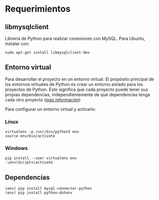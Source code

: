 # Requerimientos

## libmysqlclient

Librería de Python para realizar conexiones con MySQL. Para Ubuntu, instalar con:

```
sudo apt-get install libmysqlclient-dev
```

## Entorno virtual

Para desarrollar el proyecto en un entorno virtual. El propósito principal de los entornos virtuales de Python es crear un entorno aislado para los proyectos de Python. Esto significa que cada proyecto puede tener sus propias dependencias, independientemente de qué dependencias tenga cada otro proyecto ([más información](https://realpython.com/python-virtual-environments-a-primer/))

Para configurar un entorno virtual y activarlo:

### Linux

```
virtualenv -p /usr/bin/python3 env
source env/bin/activate
```

### Windows

```
pip install --user virtualenv env
.\env\Scripts\activate

```

## Dependencias

```
(env) pip install mysql-connector-python
(env) pip install python-dotenv
```
